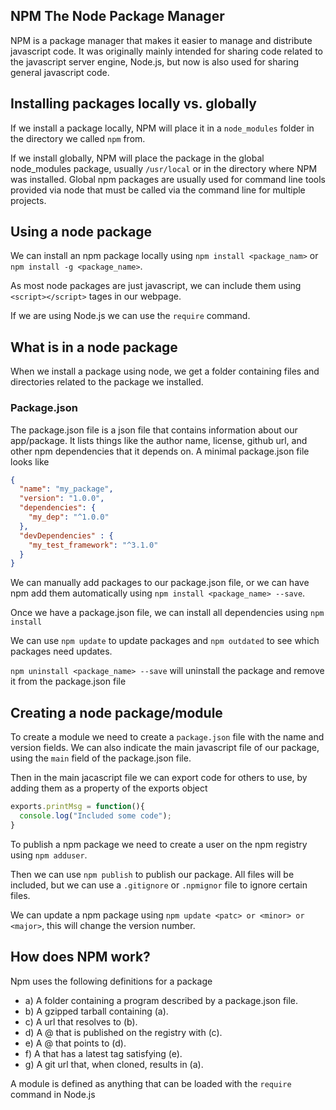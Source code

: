 ## NPM The Node Package Manager

NPM is a package manager that makes it easier to manage and distribute javascript code. It was originally mainly intended for sharing code related to the javascript server engine, Node.js, but now is also used for sharing general javascript code.

## Installing packages locally vs. globally

If we install a package locally, NPM will place it in a `node_modules` folder in the directory we called `npm` from.

If we install globally, NPM will place the package in the global node_modules package, usually `/usr/local` or in the directory where NPM was installed. Global npm packages are usually used for command line tools provided via node that must be called via the command line for multiple projects.

## Using a node package
We can install an npm package locally using `npm install <package_nam>` or `npm install -g <package_name>`.

As most node packages are just javascript, we can include them using `<script></script>` tages in our webpage.

If we are using Node.js we can use the `require` command.

## What is in a node package

When we install a package using node, we get a folder containing files and directories related to the package we installed.

### Package.json

The package.json file is a json file that contains information about our app/package. It lists things like the author name, license, github url, and other npm dependencies that it depends on. A minimal package.json file looks like
```json
{
  "name": "my_package",
  "version": "1.0.0",
  "dependencies": {
    "my_dep": "^1.0.0"
  },
  "devDependencies" : {
    "my_test_framework": "^3.1.0"
  }
}
```
We can manually add packages to our package.json file, or we can have npm add them automatically using `npm install <package_name> --save`.

Once we have a package.json file, we can install all dependencies using `npm install`

We can use `npm update` to update packages and `npm outdated` to see which packages need updates.

`npm uninstall <package_name> --save` will uninstall the package and remove it from the package.json file

## Creating a node package/module
To create a module we need to create a `package.json` file with the name and version fields. We can also indicate the main javascript file of our package, using the `main` field of the package.json file.

Then in the main jacascript file we can export code for others to use, by adding them as a property of the exports object
```javascript
exports.printMsg = function(){
  console.log("Included some code");
}
```

To publish a npm package we need to create a user on the npm registry using `npm adduser`.

Then we can use `npm publish` to publish our package. All files will be included, but we can use a `.gitignore` or `.npmignor` file to ignore certain files.

We can update a npm package using `npm update <patc> or <minor> or <major>`, this will change the version number.

## How does NPM work?

Npm uses the following definitions for a package


* a) A folder containing a program described by a package.json file.
* b) A gzipped tarball containing (a).
* c) A url that resolves to (b).
* d) A <name>@<version> that is published on the registry with (c).
* e) A <name>@<tag> that points to (d).
* f) A <name> that has a latest tag satisfying (e).
* g) A git url that, when cloned, results in (a).

A module is defined as anything that can be loaded with the `require` command in Node.js
